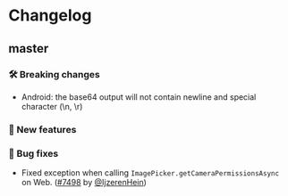 # Changelog

## master

### 🛠 Breaking changes

* Android: the base64 output will not contain newline and special character (\n, \r)

### 🎉 New features

### 🐛 Bug fixes

- Fixed exception when calling `ImagePicker.getCameraPermissionsAsync` on Web. ([#7498](https://github.com/expo/expo/pull/7498) by [@IjzerenHein](https://github.com/IjzerenHein))

